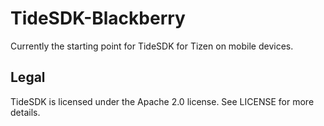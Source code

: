 # TideSDK-Blackberry

Currently the starting point for TideSDK for Tizen on mobile devices.

## Legal

TideSDK is licensed under the Apache 2.0 license. See LICENSE for more details.